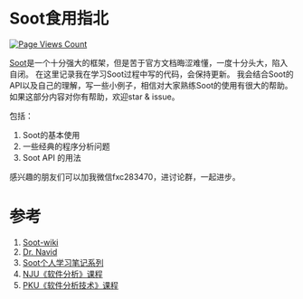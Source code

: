 # Soot食用指北


[![Page Views Count](https://badges.toozhao.com/badges/01F7SWY3AN10ZCNQZPWWVNGDYY/blue.svg)](https://badges.toozhao.com/stats/01F7SWY3AN10ZCNQZPWWVNGDYY "Get your own page views count badge on badges.toozhao.com")

[Soot](https://github.com/soot-oss/soot)是一个十分强大的框架，但是苦于官方文档晦涩难懂，一度十分头大，陷入自闭。
在这里记录我在学习Soot过程中写的代码，会保持更新。
我会结合Soot的API以及自己的理解，写一些小例子，相信对大家熟练Soot的使用有很大的帮助。
如果这部分内容对你有帮助，欢迎star & issue。 

包括：
1. Soot的基本使用
2. 一些经典的程序分析问题
3. Soot API 的用法

感兴趣的朋友们可以加我微信fxc283470，进讨论群，一起进步。 




# 参考
1. [Soot-wiki](https://github.com/soot-oss/soot/wiki)
2. [Dr. Navid](https://github.com/noidsirius/SootTutorial)
3. [Soot个人学习笔记系列](https://fynch3r.github.io/tags/Soot/)
4. [NJU《软件分析》课程](https://pascal-group.bitbucket.io/teaching.html)
5. [PKU《软件分析技术》课程](https://liveclass.org.cn/cloudCourse/#/courseDetail/8mI06L2eRqk8GcsW)
